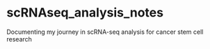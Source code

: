 # scRNAseq_analysis_notes
Documenting my journey in scRNA-seq analysis for cancer stem cell research
